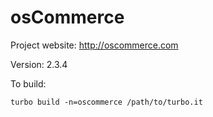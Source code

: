 # osCommerce

Project website: http://oscommerce.com

Version: 2.3.4

To build: 

	turbo build -n=oscommerce /path/to/turbo.it